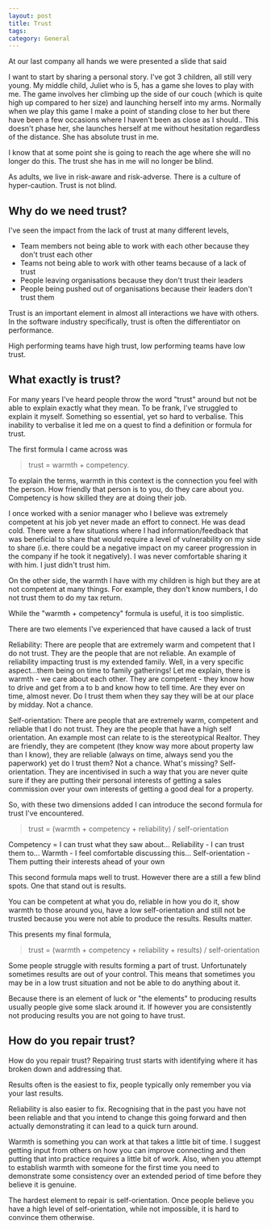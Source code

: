 ```yaml
---
layout: post
title: Trust 
tags: 
category: General
---
```

At our last company all hands we were presented a slide that said

I want to start by sharing a personal story. I've got 3 children, all still very young. My middle child, Juliet who is 5, has a game she loves to play with me. 
The game involves her climbing up the side of our couch (which is quite high up compared to her size) and launching herself into my arms. 
Normally when we play this game I make a point of standing close to her but there have been a few occasions where I haven't been as close as I should..
This doesn't phase her, she launches herself at me without hesitation regardless of the distance. She has absolute trust in me.

I know that at some point she is going to reach the age where she will no longer do this. 
The trust she has in me will no longer be blind.

As adults, we live in risk-aware and risk-adverse. There is a culture of hyper-caution. Trust is not blind.

## Why do we need trust?

I've seen the impact from the lack of trust at many different levels, 

* Team members not being able to work with each other because they don't trust each other
* Teams not being able to work with other teams because of a lack of trust
* People leaving organisations because they don't trust their leaders 
* People being pushed out of organisations because their leaders don't trust them

Trust is an important element in almost all interactions we have with others.
In the software industry specifically, trust is often the differentiator on performance.

High performing teams have high trust, low performing teams have low trust.

## What exactly is trust? 

For many years I've heard people throw the word "trust" around but not be able to explain exactly what they mean.
To be frank, I've struggled to explain it myself. Something so essential, yet so hard to verbalise. 
This inability to verbalise it led me on a quest to find a definition or formula for trust.

The first formula I came across was 

> trust = warmth + competency.

To explain the terms, warmth in this context is the connection you feel with the person. How friendly that person is to you, do they care about you. Competency is how skilled they are at doing their job.

I once worked with a senior manager who I believe was extremely competent at his job yet never made an effort to connect. He was dead cold. There were a few situations where I had information/feedback that was beneficial to share that would require a level of vulnerability on my side to share (i.e. there could be a negative impact on my career progression in the company if he took it negatively). I was never comfortable sharing it with him. I just didn't trust him.

On the other side, the warmth I have with my children is high but they are at not competent at many things. For example, they don't know numbers, I do not trust them to do my tax return.

While the "warmth + competency" formula is useful, it is too simplistic. 

There are two elements I've experienced that have caused a lack of trust 

Reliability: There are people that are extremely warm and competent that I do not trust. They are the people that are not reliable. An example of reliability impacting trust is my extended family. Well, in a very specific aspect...them being on time to family gatherings! Let me explain, there is warmth - we care about each other. They are competent - they know how to drive and get from a to b and know how to tell time. Are they ever on time, almost never. Do I trust them when they say they will be at our place by midday. Not a chance.

Self-orientation: There are people that are extremely warm, competent and reliable that I do not trust. They are the people that have a high self orientation. An example most can relate to is the stereotypical Realtor. They are friendly, they are competent (they know way more about property law than I know), they are reliable (always on time, always send you the paperwork)  yet do I trust them? Not a chance. What's missing? Self-orientation. They are incentivised in such a way that you are never quite sure if they are putting their personal interests of getting a sales commission over your own interests of getting a good deal for a property.

So, with these two dimensions added I can introduce the second formula for trust I've encountered.

> trust = (warmth + competency + reliability) / self-orientation

Competency = I can trust what they saw about...
Reliability - I can trust them to...
Warmth - I feel comfortable discussing this...
Self-orientation - Them putting their interests ahead of your own

This second formula maps well to trust. However there are a still a few blind spots. One that stand out is results.

You can be competent at what you do, reliable in how you do it, show warmth to those around you, have a low self-orientation and still not be trusted because you were not able to produce the results. 
Results matter.

This presents my final formula,

> trust = (warmth + competency + reliability + results) / self-orientation

Some people struggle with results forming a part of trust. Unfortunately sometimes results are out of your control. This means that sometimes you may be in a low trust situation and not be able to do anything about it. 

Because there is an element of luck or "the elements" to producing results usually people give some slack around it. 
If however you are consistently not producing results you are not going to have trust.


## How do you repair trust?

How do you repair trust? Repairing trust starts with identifying where it has broken down and addressing that. 

Results often is the easiest to fix, people typically only remember you via your last results. 

Reliability is also easier to fix. Recognising that in the past you have not been reliable and that you intend to change this going forward and then actually demonstrating it can lead to a quick turn around.

Warmth is something you can work at that takes a little bit of time. I suggest getting input from others on how you can improve connecting and then putting that into practice requires a little bit of work. Also, when you attempt to establish warmth with someone for the first time you need to demonstrate some consistency over an extended period of time before they believe it is genuine.

The hardest element to repair is self-orientation. Once people believe you have a high level of self-orientation, while not impossible, it is hard to convince them otherwise. 

